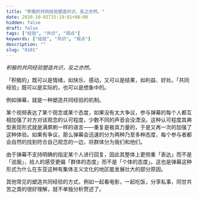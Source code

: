 ```yaml
---
title: "积极的共同经验塑造共识，反之亦然。"
date: 2020-10-01T15:19:01+08:00
hidden: false
draft: false
tags: ["经验", "共识", "观点"]
keywords: ["经验", "共识", "观点"]
description: ""
slug: "0101"
---
```


*积极的共同经验塑造共识，反之亦然。*

「积极的」既可以是情绪，如快乐、感动，又可以是结果，如利益、好处。「共同经验」既可以是实际的，也可以是想象中的。

例如弹幕，就是一种塑造共同经验的机制。

某个视频表达了某个观念或某个态度，如果没有太大争议，参与弹幕的每个人都互相加强了对方对该观念的认可程度，少数不同的声音会没湮没。这种认可程度其典型表现形式就是满屏刷一样的语言——重复是极具力量的，于是又再一次的加强了这种体验。如果有争议，那么弹幕会迅速的分为两种乃至多种态度，每个参与者都会自然的找到符合自己观念的一边，将群体分为我们和他们。

由于弹幕不支持明确的指定某个人进行回复，因此其整体上更侧重「表达」而不是「说服」，给人的感受更偏「群体的态度」而不是「个体的态度」。这也是弹幕这种形式为什么在东亚这种有集体主义文化的地区能发展壮大的部分原因。

其他常见的塑造共同经验的方式，例如一起看电影，一起吃饭，分享私事，同甘共苦之类的很好理解，就不单独分析赘述了。